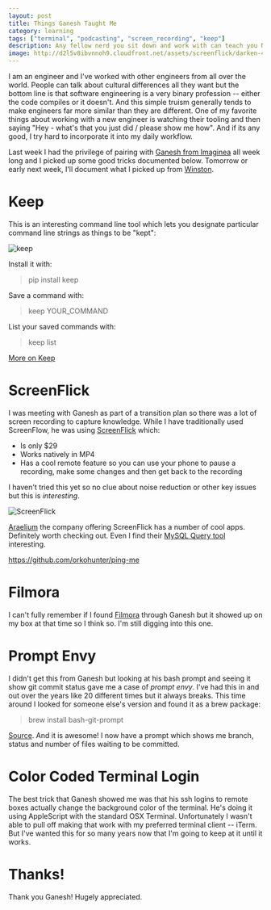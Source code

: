 ```yaml
---
layout: post
title: Things Ganesh Taught Me
category: learning
tags: ["terminal", "podcasting", "screen_recording", "keep"]
description: Any fellow nerd you sit down and work with can teach you N things where N can be surprisingly large. Here's what Ganesh taught me last week.
image: http://d2l5v8ibvnnoh9.cloudfront.net/assets/screenflick/darken-4a4f14e94a7bba4d3a51486e8bed54cb4b48ed56513ee89089cd41de29a3b4d4.png
---
```

I am an engineer and I've worked with other engineers from all over the world.  People can talk about cultural differences all they want but the bottom line is that software engineering is a very binary profession -- either the code compiles or it doesn't.  And this simple truism generally tends to make engineers far more similar than they are different.  One of my favorite things about working with a new engineer is watching their tooling and then saying "Hey - what's that you just did / please show me how".  And if its any good, I try hard to incorporate it into my daily workflow.  

Last week I had the privilege of pairing with [Ganesh from Imaginea](https://www.linkedin.com/in/itsgg/) all week long and I picked up some good tricks documented below.  Tomorrow or early next week, I'll document what I picked up from [Winston](http://winstonkotzan.com/).

# Keep

This is an interesting command line tool which lets you designate particular command line strings as things to be "kept":

![keep](https://raw.githubusercontent.com/OrkoHunter/keep/master/data/keep.gif)

Install it with:

> pip install keep

Save a command with:

> keep YOUR_COMMAND

List your saved commands with:

> keep list

[More on Keep](https://github.com/orkohunter/keep)

# ScreenFlick

I was meeting with Ganesh as part of a transition plan so there was a lot of screen recording to capture knowledge.  While I have traditionally used ScreenFlow, he was using [ScreenFlick](http://www.araelium.com/screenflick) which:

* Is only $29
* Works natively in MP4
* Has a cool remote feature so you can use your phone to pause a recording, make some changes and then get back to the recording

I haven't tried this yet so no clue about noise reduction or other key issues but this is *interesting*.

![ScreenFlick](http://d2l5v8ibvnnoh9.cloudfront.net/assets/screenflick/darken-4a4f14e94a7bba4d3a51486e8bed54cb4b48ed56513ee89089cd41de29a3b4d4.png)

[Araelium](http://www.araelium.com/) the company offering ScreenFlick has a number of cool apps.  Definitely worth checking out.  Even I find their [MySQL Query tool](http://www.araelium.com/querious) interesting.

https://github.com/orkohunter/ping-me

# Filmora

I can't fully remember if I found [Filmora](https://filmora.wondershare.com/mac-os-x-el-capitan/) through Ganesh but it showed up on my box at that time so I think so.  I'm still digging into this one.

# Prompt Envy

I didn't get this from Ganesh but looking at his bash prompt and seeing it show git commit status gave me a case of *prompt envy*.  I've had this in and out over the years like 20 different times but it always breaks.  This time around I looked for someone else's version and found it as a brew package:

> brew install bash-git-prompt 

[Source](https://gist.github.com/trey/2722934).  And it is awesome!  I now have a prompt which shows me branch, status and number of files waiting to be committed.

# Color Coded Terminal Login

The best trick that Ganesh showed me was that his ssh logins to remote boxes actually change the background color of the terminal.  He's doing it using AppleScript with the standard OSX Terminal.  Unfortunately I wasn't able to pull off making that work with my preferred terminal client -- iTerm.  But I've wanted this for so many years now that I'm going to keep at it until it works.

# Thanks!

Thank you Ganesh!  Hugely appreciated.